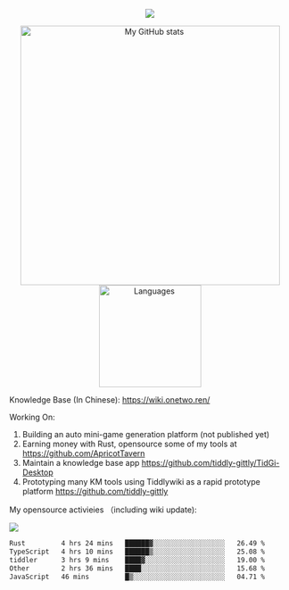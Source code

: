 <a href="https://github.com/linonetwo">
    <p align="center">
        <img src="https://github-profile-trophy.vercel.app/?username=linonetwo&column=7&theme=onedark"/>
    </p>
</a>
<a align="center" href="https://github.com/linonetwo">
  <p align="center">
    <img src="https://github-readme-stats.vercel.app/api?username=linonetwo&show_icons=true&count_private=true" alt="My GitHub stats" width="465"/>
    <img src="https://github-readme-stats.vercel.app/api/top-langs/?username=linonetwo&layout=compact&langs_count=10" alt="Languages" height="183">
  </p>
</a>

Knowledge Base (In Chinese): https://wiki.onetwo.ren/

Working On: 

1. Building an auto mini-game generation platform (not published yet)
1. Earning money with Rust, opensource some of my tools at https://github.com/ApricotTavern
1. Maintain a knowledge base app https://github.com/tiddly-gittly/TidGi-Desktop
1. Prototyping many KM tools using Tiddlywiki as a rapid prototype platform https://github.com/tiddly-gittly

My opensource activieies （including wiki update):

![](https://visitor-badge.glitch.me/badge?page_id=linonetwo.linonetwo)

<!--START_SECTION:waka-->

```txt
Rust         4 hrs 24 mins   ██████▓░░░░░░░░░░░░░░░░░░   26.49 %
TypeScript   4 hrs 10 mins   ██████▒░░░░░░░░░░░░░░░░░░   25.08 %
tiddler      3 hrs 9 mins    ████▓░░░░░░░░░░░░░░░░░░░░   19.00 %
Other        2 hrs 36 mins   ████░░░░░░░░░░░░░░░░░░░░░   15.68 %
JavaScript   46 mins         █▒░░░░░░░░░░░░░░░░░░░░░░░   04.71 %
```

<!--END_SECTION:waka-->
